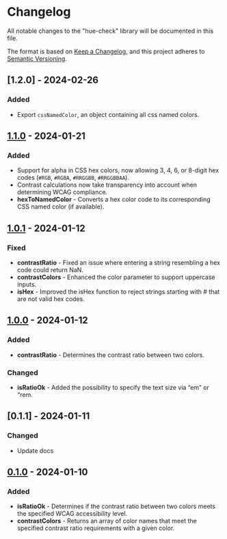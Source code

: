 # Changelog

All notable changes to the "hue-check" library will be documented in this file.

The format is based on [Keep a Changelog](https://keepachangelog.com/en/1.1.0/), and this project adheres to [Semantic Versioning](https://semver.org/spec/v2.0.0.html).

## [1.2.0] - 2024-02-26

### Added

- Export `cssNamedColor`, an object containing all css named colors.

## [1.1.0] - 2024-01-21

### Added

- Support for alpha in CSS hex colors, now allowing 3, 4, 6, or 8-digit hex codes (`#RGB`, `#RGBA`, `#RRGGBB`, `#RRGGBBAA`).
- Contrast calculations now take transparency into account when determining WCAG compliance.
- **hexToNamedColor** - Converts a hex color code to its corresponding CSS named color (if available).

## [1.0.1] - 2024-01-12

### Fixed

- **contrastRatio** - Fixed an issue where entering a string resembling a hex code could return NaN.
- **contrastColors** - Enhanced the color parameter to support uppercase inputs.
- **isHex** - Improved the isHex function to reject strings starting with # that are not valid hex codes.

## [1.0.0] - 2024-01-12

### Added

- **contrastRatio** - Determines the contrast ratio between two colors.

### Changed

- **isRatioOk** - Added the possibility to specify the text size via “em” or “rem.

## [0.1.1] - 2024-01-11

### Changed

- Update docs

## [0.1.0] - 2024-01-10

### Added

- **isRatioOk** - Determines if the contrast ratio between two colors meets the specified WCAG accessibility level.
- **contrastColors** - Returns an array of color names that meet the specified contrast ratio requirements with a given color.

[0.1.0]: https://github.com/bpetermann/hue-check/releases/tag/v0.1.0
[1.0.0]: https://github.com/bpetermann/hue-check/releases/tag/v1.0.0
[1.0.1]: https://github.com/bpetermann/hue-check/releases/tag/v1.0.1
[1.1.0]: https://github.com/bpetermann/hue-check/releases/tag/v1.1.0

